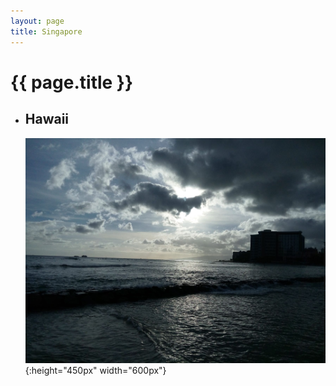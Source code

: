 ```yaml
---
layout: page
title: Singapore
---
```


# {{ page.title }}

+ ## Hawaii
  ![](/images/america/Hawaii.jpeg#center){:height="450px" width="600px"}